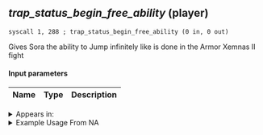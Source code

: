 ## *trap_status_begin_free_ability* (player)

`syscall 1, 288 ; trap_status_begin_free_ability (0 in, 0 out)`

Gives Sora the ability to Jump infinitely like is done in the Armor Xemnas II fight

#### Input parameters
| Name | Type | Description
|------|------|------------




<details>
	<summary>Appears in:</summary>

</details>

<details>
	<summary>Example Usage From NA</summary>
```

```
</details>


